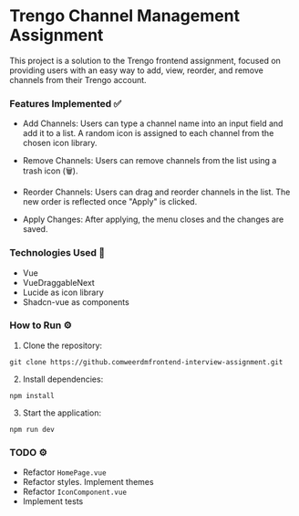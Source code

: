 # Trengo Channel Management Assignment

This project is a solution to the Trengo frontend assignment, focused on providing users with an easy way to add, view, reorder, and remove channels from their Trengo account.

### Features Implemented ✅

- Add Channels: Users can type a channel name into an input field and add it to a list. A random icon is assigned to each channel from the chosen icon library.

- Remove Channels: Users can remove channels from the list using a trash icon (🗑️).

- Reorder Channels: Users can drag and reorder channels in the list. The new order is reflected once "Apply" is clicked.

- Apply Changes: After applying, the menu closes and the changes are saved.

### Technologies Used 🔧

- Vue
- VueDraggableNext
- Lucide as icon library
- Shadcn-vue as components

### How to Run ⚙️
1. Clone the repository:

```
git clone https://github.comweerdmfrontend-interview-assignment.git
```

2. Install dependencies:

```
npm install
```

3. Start the application:

```
npm run dev
```

### TODO ⚙️

* Refactor `HomePage.vue`
* Refactor styles. Implement themes
* Refactor `IconComponent.vue`
* Implement tests

